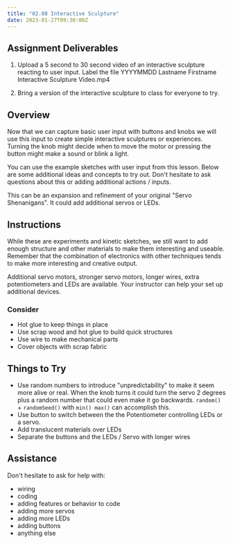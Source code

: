 ```yaml
---
title: "02.08 Interactive Sculpture"
date: 2023-01-27T09:30:00Z
---
```


## Assignment Deliverables

1. Upload a 5 second to 30 second video of an interactive sculpture reacting to user input. Label the file YYYYMMDD Lastname Firstname Interactive Sculpture Video.mp4

2. Bring a version of the interactive sculpture to class for everyone to try.

## Overview

Now that we can capture basic user input with buttons and knobs we will use this input to create simple interactive sculptures or experiences. Turning the knob might decide when to move the motor or pressing the button might make a sound or blink a light.

You can use the example sketches with user input from this lesson. Below are some additional ideas and concepts to try out. Don't hesitate to ask questions about this or adding additional actions / inputs.

This can be an expansion and refinement of your original "Servo Shenanigans". It could add additional servos or LEDs.

## Instructions

While these are experiments and kinetic sketches, we still want to add enough structure and other materials to make them interesting and useable. Remember that the combination of electronics with other techniques tends to make more interesting and creative output.

Additional servo motors, stronger servo motors, longer wires, extra potentiometers and LEDs are available. Your instructor can help your set up additional devices.

### Consider

- Hot glue to keep things in place
- Use scrap wood and hot glue to build quick structures
- Use wire to make mechanical parts
- Cover objects with scrap fabric

## Things to Try

- Use random numbers to introduce "unpredictability" to make it seem more alive or real. When the knob turns it could turn the servo 2 degrees plus a random number that could even make it go backwards. `random()` + `randomSeed()` with `min() max()` can accomplish this.
- Use button to switch between the the Potentiometer controlling LEDs or a servo.
- Add translucent materials over LEDs
- Separate the buttons and the LEDs / Servo with longer wires

## Assistance

Don't hesitate to ask for help with:

- wiring
- coding
- adding features or behavior to code
- adding more servos
- adding more LEDs
- adding buttons
- anything else
